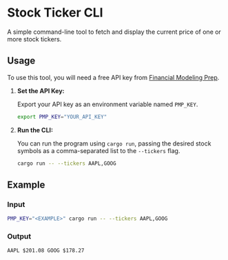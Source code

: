 # Stock Ticker CLI

A simple command-line tool to fetch and display the current price of one or more stock tickers.

## Usage

To use this tool, you will need a free API key from [Financial Modeling Prep](https://site.financialmodelingprep.com/developer/docs).

1.  **Set the API Key:**

    Export your API key as an environment variable named `PMP_KEY`.
    ```bash
    export PMP_KEY="YOUR_API_KEY"
    ```

2.  **Run the CLI:**

    You can run the program using `cargo run`, passing the desired stock symbols as a comma-separated list to the `--tickers` flag.

    ```bash
    cargo run -- --tickers AAPL,GOOG
    ```

## Example

### Input
```bash
PMP_KEY="<EXAMPLE>" cargo run -- --tickers AAPL,GOOG
```

### Output
```
AAPL $201.08 GOOG $178.27 
```
